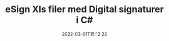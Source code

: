 ---
############################# Static ############################
layout: "auto-gen-signature"
date: 2022-03-01T15:12:22
draft: false
operation: Sign
signaturetype: Digital
fileformat: Xls
productName: .NET
lang: da
productCode: net
otherformats: pdf doc docx docm dot dotx odt ott xls xlsx xlsm xlsb ods ots xltx xltm pptx pptm
breadcrumb: Put Digital signature on Xls for C#

############################# Head ############################
head_title: "Tilføjelse af digitale elektroniske signaturer til filen Xls med C#"
head_description: "Sæt digital signatur på filen Xls for .NET ved hjælp af et par linjer kode. Brug GroupDocs Document Signature API til at signere snesevis af filformater."

############################# Header ############################
title: "eSign Xls filer med Digital signaturer i C#"
description: "Sådan tilføjer du Digital-signatur med et par linjer med .NET-kode"
bg_image: "https://cms.admin.containerize.com/templates/aspose/App_Themes/V3/images/bg/header1.png"
bg_overlay: false
button:
    enable: true

############################# SubMenu ############################
submenu:
    enable: true

    left:
        img_alt: "GroupDocs.Signature for .NET"
        image: "https://cms.admin.containerize.com/templates/groupdocs/images/product-logos/90x90-noborder/groupdocs-signature-net.png"
        product: "GroupDocs.Signature"
        platform: ".NET"



############################# About ############################
about:
    enable: true
    title: "Om GroupDocs.Signature for .NET Digitale signaturer API"
    content: |
        [GroupDocs.Signature for .NET](https://products.groupdocs.com/signature/net/) er en populær API til at esignere dokumenter med de digitale elektroniske signaturer med digitale certifikater. Til Digitale signaturer bruger API PFX-certifikatfiler til at designe dokument med adgangskodebeskyttede private og offentlige nøgler. De digitale signaturer kan bruges til at certificere forretningsdokumenter med en bestemt eSign PDF-side, certificere hele Microsoft Office-dokumenter som Words, Excel, Powerpoint-filer og Open Office-dokumenter. Kunder kan nemt manipulere signaturerne som at redigere dem, fjerne eller justere. API'en giver mulighed for at søge og verificere signaturer. Desuden er der en masse muligheder for signaturtilpasning.
    

############################# Steps ############################
steps:
    enable: true
    title_left: "Trin til at signere Xls med Digital i C#"
    content_left: |
        [GroupDocs.Signature for .NET](https://products.groupdocs.com/signature/net/) giver mulighed for at signere Xls dokumenter med Digital signaturer hurtigt og nemt.
        
        * Opret en forekomst af signaturklassen, der leverer Xls-fil, der skal signere som sti eller hukommelsesstrøm
        * Instantiér SignOptions-klassen og indstil alle krævede data.
        * Kald Signature.Sign()-metoden ved at sende output Xls-fil eller hukommelsesstrøm

    title_right: " Systemkrav"
    content_right: |
        GroupDocs.Signature for .NET understøttes på alle større platforme og operativsystemer. Før du udfører koden nedenfor, skal du sørge for, at du har følgende forudsætninger installeret på dit system.

        * Operativsystemer: Microsoft Windows, Linux, MacOS
        * Udviklingsmiljøer: Microsoft Visual Studio, Xamarin, MonoDevelop
        * Frameworks: .NET Framework, .NET Standard, .NET Core, Mono
        * Få den seneste GroupDocs.Signature for .NET fra [Nuget](https://www.nuget.org/packages/groupdocs.signature)
         
    code: |
        ```csharp    
                
        // Set up input Xls file
        string filePath = "input.xls";
        // Set up output file
        string outputFilePath = "output.xls";
        // Provide digital certificate
        string certificateFilePath = "certificate.pfx";

        // Instantiate Signature for input file
        using (GroupDocs.Signature.Signature signature = new GroupDocs.Signature.Signature(filePath))
        {
                //Provide sign options
                DigitalSignOptions options = new DigitalSignOptions(certificateFilePath)
                {
                    // set certificate password
                    Password = "1234567890",
                    // set signature position
                    Left = 50,
                    Top = 200,
                };

                // sign Xls document
                SignResult result = signature.Sign(outputFilePath, options);
        }

        ```

############################# Demos ############################
demos:
    enable: true
    title: "Signering af Xls dokumenter med Digital Live Demo"
    content: |
       Signer Xls-filen med forskellige signaturer lige nu ved at besøge webstedet [GroupDocs.Signature App](https://products.groupdocs.app/signature/family). Gratis online demo venter på dig.          

############################# More Formats ############################
more_formats:
    enable: true
    title: "Andre understøttede Digital-signaturer for C#"
    content: |
        "Du kan også signere Xls med andre signaturtyper. Se venligst listen nedenfor."
    format: 
       
       
back_to_top:
    enable: true
---